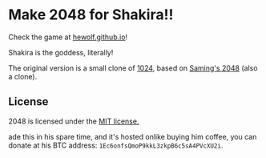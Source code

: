 # Make 2048 for Shakira!!

Check the game at [hewolf.github.io](http://hewolf.github.io)!

Shakira is the goddess, literally!

The original version is a small clone of [1024](https://play.google.com/store/apps/details?id=com.veewo.a1024), based on [Saming's 2048](http://saming.fr/p/2048/) (also a clone).

## License
2048 is licensed under the [MIT license.](https://github.com/gabrielecirulli/2048/blob/master/LICENSE.txt)

ade this in his spare time, and it's hosted onlike buying him coffee, you can donate at his BTC address: `1Ec6onfsQmoP9kkL3zkpB6c5sA4PVcXU2i`.
